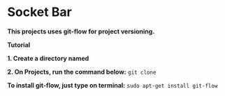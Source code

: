 # Socket Bar

**This projects uses git-flow for project versioning.**

**Tutorial**

**1. Create a directory named <Projects>**

**2. On Projects, run the command below:**
  `git clone`

**To install git-flow, just type on terminal:**
  `sudo apt-get install git-flow`
